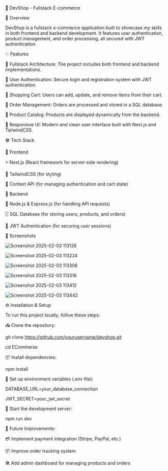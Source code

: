 🚀 DevShop - Fullstack E-commerce


📌 Overview

DevShop is a fullstack e-commerce application built to showcase my skills in both frontend and backend development. It features user authentication, product management, and order processing, all secured with JWT authentication.


✨ Features

🔹 Fullstack Architecture: The project includes both frontend and backend implementations.

🔹 User Authentication: Secure login and registration system with JWT authentication.

🔹 Shopping Cart: Users can add, update, and remove items from their cart.


🔹 Order Management: Orders are processed and stored in a SQL database.

🔹 Product Catalog: Products are displayed dynamically from the backend.

🔹 Responsive UI: Modern and clean user interface built with Next.js and TailwindCSS.


🛠 Tech Stack

🎨 Frontend


⚡ Next.js (React framework for server-side rendering)

🎨 TailwindCSS (for styling)

🔄 Context API (for managing authentication and cart state)


🔧 Backend

🚀 Node.js & Express.js (for handling API requests)

🗄 SQL Database (for storing users, products, and orders)

🔐 JWT Authentication (for securing user sessions)


📸 Screenshots

![Screenshot 2025-02-03 113126](https://github.com/user-attachments/assets/6811fa9b-f982-49a6-a21c-196a83a21697)


![Screenshot 2025-02-03 113224](https://github.com/user-attachments/assets/cc8224ca-53ec-4aa0-b3ff-36eeee426a02)


![Screenshot 2025-02-03 113306](https://github.com/user-attachments/assets/0e4d442c-a63b-407d-9908-3cd12d606723)


![Screenshot 2025-02-03 113316](https://github.com/user-attachments/assets/5c5d09be-bdd9-43b7-aaae-9d1c212a700e)


![Screenshot 2025-02-03 113412](https://github.com/user-attachments/assets/4ba3dee4-1c67-4d5d-80f6-4b0a3698619c)


![Screenshot 2025-02-03 113442](https://github.com/user-attachments/assets/03884aa5-37de-40f4-94a7-dd3b9148dce0)




⚙️ Installation & Setup

To run this project locally, follow these steps:


📥 Clone the repository:

git clone https://github.com/yourusername/devshop.git

cd ECommerse


📦 Install dependencies:

npm install


🔑 Set up environment variables (.env file):

DATABASE_URL=your_database_connection

JWT_SECRET=your_jwt_secret


🚀 Start the development server:

npm run dev


🚀 Future Improvements:

💳 Implement payment integration (Stripe, PayPal, etc.)

📦 Improve order tracking system

🛠 Add admin dashboard for managing products and orders
